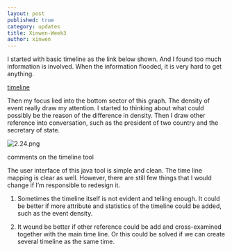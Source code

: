 ```yaml
---
layout: post
published: true
category: updates
title: Xinwen-Week3
author: xinwen
---
```

I started with basic timeline as the link below shown. And I found too much information is involved. When the information flooded, it is very hard to get anything. 

[timeline](https://cdn.knightlab.com/libs/timeline3/latest/embed/index.html?source=1jdQdzzFF4t8GHf9iyN6PLlbUMqn_zpaSudmlmba0SjA&font=Default&lang=en&initial_zoom=2&height=650 "timeline")

Then my focus lied into the bottom sector of this graph. The density of event really draw my attention. I started to thinking about what could possibly be the reason of the difference in density. Then I draw other reference into conversation, such as the president of two country and the secretary of state.

![2.24.png]({{site.baseurl}}/assets/2.24.png)

comments on the timeline tool

The user interface of this java tool is simple and clean. The time line mapping is clear as well.  However, there are still few things that I would change if I’m responsible to redesign it. 

1. Sometimes the timeline itself is not evident and telling enough. It could be better if more attribute and statistics of the timeline could be added, such as the event density.

2. It wound be better if other reference could be add and cross-examined together with the main time line. Or this could be solved if we can create several timeline as the same time.